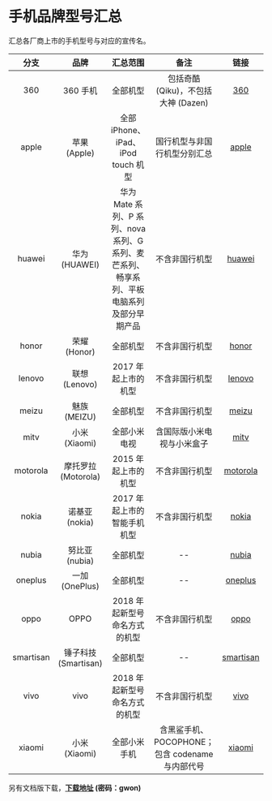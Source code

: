 # 手机品牌型号汇总
汇总各厂商上市的手机型号与对应的宣传名。

| 分支 | 品牌 | 汇总范围 | 备注 | 链接 |
| :-: | :-: | :-: | :-: | :-: |
| 360 | 360 手机 | 全部机型 | 包括奇酷 (Qiku)，不包括大神 (Dazen) | [360](https://github.com/KHwang9883/MobileModels/tree/360) |
| apple | 苹果 (Apple) | 全部 iPhone、iPad、iPod touch 机型 | 国行机型与非国行机型分别汇总 | [apple](https://github.com/KHwang9883/MobileModels/tree/apple) |
| huawei | 华为 (HUAWEI) | 华为 Mate 系列、P 系列、nova 系列、G 系列、麦芒系列、畅享系列、平板电脑系列及部分早期产品 | 不含非国行机型 | [huawei](https://github.com/KHwang9883/MobileModels/tree/huawei) |
| honor | 荣耀 (Honor) | 全部机型 | 不含非国行机型 | [honor](https://github.com/KHwang9883/MobileModels/tree/honor) |
| lenovo | 联想 (Lenovo) | 2017 年起上市的机型 | 不含非国行机型 | [lenovo](https://github.com/KHwang9883/MobileModels/tree/lenovo) |
| meizu | 魅族 (MEIZU) | 全部机型 | 不含非国行机型 | [meizu](https://github.com/KHwang9883/MobileModels/tree/meizu) |
| mitv | 小米 (Xiaomi) | 全部小米电视 | 含国际版小米电视与小米盒子 | [mitv](https://github.com/KHwang9883/MobileModels/tree/mitv) |
| motorola | 摩托罗拉 (Motorola) | 2015 年起上市的机型 | 不含非国行机型 | [motorola](https://github.com/KHwang9883/MobileModels/tree/motorola) |
| nokia | 诺基亚 (nokia) | 2017 年起上市的智能手机机型 | 不含非国行机型 | [nokia](https://github.com/KHwang9883/MobileModels/tree/nokia) |
| nubia | 努比亚 (nubia) | 全部机型 | -- | [nubia](https://github.com/KHwang9883/MobileModels/tree/nubia) |
| oneplus | 一加 (OnePlus) | 全部机型 | -- | [oneplus](https://github.com/KHwang9883/MobileModels/tree/oneplus) |
| oppo | OPPO | 2018 年起新型号命名方式的机型 | 不含非国行机型 | [oppo](https://github.com/KHwang9883/MobileModels/tree/oppo) |
| smartisan | 锤子科技 (Smartisan) | 全部机型 | -- | [smartisan](https://github.com/KHwang9883/MobileModels/tree/smartisan) |
| vivo | vivo | 2018 年起新型号命名方式的机型 | 不含非国行机型 | [vivo](https://github.com/KHwang9883/MobileModels/tree/vivo) |
| xiaomi | 小米 (Xiaomi) | 全部小米手机 | 含黑鲨手机、POCOPHONE；包含 codename 与内部代号 | [xiaomi](https://github.com/KHwang9883/MobileModels/tree/xiaomi) |

另有文档版下载，**[下载地址](https://pan.baidu.com/s/1nG4kWRCUeUOOeb94gukrkw) (密码：gwon)**
